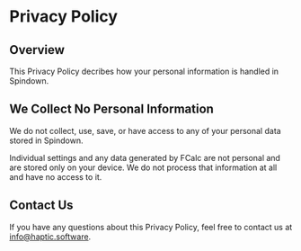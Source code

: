 #  Privacy Policy

## Overview

This Privacy Policy decribes how your personal information is handled in Spindown.

## We Collect No Personal Information

We do not collect, use, save, or have access to any of your personal data stored in Spindown.

Individual settings and any data generated by FCalc are not personal and are stored only on your device. We do not process that information at all and have no access to it.


## Contact Us

If you have any questions about this Privacy Policy, feel free to contact us at [info@haptic.software](mailto:info@haptic.software).
